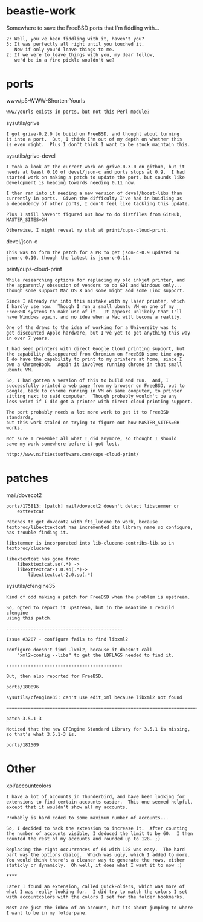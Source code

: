 beastie-work
============
Somewhere to save the FreeBSD ports that I'm fiddling with...

	2: Well, you've been fiddling with it, haven't you?
	3: It was perfectly all right until you touched it.
	   Now if only you'd leave things to me.
	2: If we were to leave things with you, my dear fellow,
	   we'd be in a fine pickle wouldn't we?

ports
=====
www/p5-WWW-Shorten-Yourls

	www/yourls exists in ports, but not this Perl module?

sysutils/grive

	I got grive-0.2.0 to build on FreeBSD, and thought about turning
	it into a port.  But, I think I'm out of my depth on whether this
	is even right.  Plus I don't think I want to be stuck maintain this.

sysutils/grive-devel

	I took a look at the current work on grive-0.3.0 on github, but it
	needs at least 0.10 of devel/json-c and ports stops at 0.9.  I had
	started work on making a patch to update the port, but sounds like
	development is heading towards needing 0.11 now.

	I then ran into it needing a new version of devel/boost-libs than
	currently in ports.  Given the difficulty I've had in buidling as
	a dependency of other ports, I don't feel like tackling this update.

	Plus I still haven't figured out how to do distfiles from GitHub,
	MASTER_SITES=GH

	Otherwise, I might reveal my stab at print/cups-cloud-print.

devel/json-c

	This was to form the patch for a PR to get json-c-0.9 updated to
	json-c-0.10, though the latest is json-c-0.11.

print/cups-cloud-print

	While researching options for replacing my old inkjet printer, and
	the apparently obsession of vendors to do GDI and Windows only...
	though some support Mac OS X and some might add some Linx support.

	Since I already ran into this mistake with my laser printer, which
	I hardly use now.  Though I run a small ubuntu VM on one of my
	FreeBSD systems to make use of it.  It appears unlikely that I'll
	have Windows again, and no idea when a Mac will become a reality.

	One of the draws to the idea of working for a University was to
	get discounted Apple hardware, but I've yet to get anything this way
	in over 7 years.

	I had seen printers with direct Google Cloud printing support, but
	the capability disappeared from Chromium on FreeBSD some time ago.
	I do have the capability to print to my printers at home, since I
	own a ChromeBook.  Again it involves running chrome in that small
	ubuntu VM.

	So, I had gotten a version of this to build and run.  And, I
	successfully printed a web page from my browser on FreeBSD, out to
	Google, back to chrome running in VM on same computer, to printer
	sitting next to said computer.  Though probably wouldn't be any
	less weird if I did get a printer with direct cloud printing support.

	The port probably needs a lot more work to get it to FreeBSD standards,
	but this work staled on trying to figure out how MASTER_SITES=GH works.

	Not sure I remember all what I did anymore, so thought I should
	save my work somewhere before it got lost.
	
	http://www.niftiestsoftware.com/cups-cloud-print/

patches
=======
mail/dovecot2

	ports/175813: [patch] mail/dovecot2 doesn't detect libstemmer or
		exttextcat

	Patches to get dovecot2 with fts_lucene to work, because
	textproc/libexttextcat has incremented its library name so configure,
	has trouble finding it.

	libstemmer is incorporated into lib-clucene-contribs-lib.so in
	textproc/clucene

	libextextcat has gone from:
	    libexttextcat.so(.*) ->
		libexttextcat-1.0.so(.*)->
			libexttextcat-2.0.so(.*)

sysutils/cfengine35

	Kind of odd making a patch for FreeBSD when the problem is upstream.
	
	So, opted to report it upstream, but in the meantime I rebuild cfengine
	using this patch.

	-------------------------------------------

	Issue #3207 - configure fails to find libxml2

	configure doesn't find -lxml2, because it doesn't call
		"xml2-config --libs" to get the LDFLAGS needed to find it.

	-------------------------------------------

	But, then also reported for FreeBSD.

	ports/180896

	sysutils/cfengine35: can't use edit_xml because libxml2 not found

	========================================================================

	patch-3.5.1-3

	Noticed that the new CFEngine Standard Library for 3.5.1 is missing,
	so that's what 3.5.1-3 is.

	ports/181509

Other
=====
xpi/accountcolors

	I have a lot of accounts in Thunderbird, and have been looking for
	extensions to find certain accounts easier.  This one seemed helpful,
	except that it wouldn't show all my accounts.

	Probably is hard coded to some maximum number of accounts...

	So, I decided to hack the extension to increase it.  After counting
	the number of accounts visible, I deduced the limit to be 60.  I then
	counted the rest of my accounts and rounded up to 128. ;)

	Replacing the right occurrences of 60 with 128 was easy.  The hard
	part was the options dialog.  Which was ugly, which I added to more.
	You would think there's a cleaner way to generate the rows, either
	staticly or dynamicly.  Oh well, it does what I want it to now :)

	****

	Later I found an extension, called QuickFolders, which was more of
	what I was really looking for.  I did try to match the colors I set
	with accountcolors with the colors I set for the folder bookmarks.

	Most are just the inbox of an account, but its about jumping to where
	I want to be in my folderpane.
